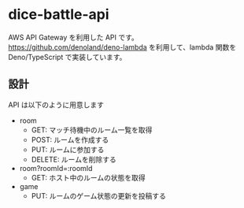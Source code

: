 # dice-battle-api

AWS API Gateway を利用した API です。  
<https://github.com/denoland/deno-lambda> を利用して、lambda 関数を Deno/TypeScript で実装しています。

## 設計

API は以下のように用意します

- room
  - GET: マッチ待機中のルーム一覧を取得
  - POST: ルームを作成する
  - PUT: ルームに参加する
  - DELETE: ルームを削除する
- room?roomId=:roomId
  - GET: ホスト中のルームの状態を取得
- game
  - PUT: ルームのゲーム状態の更新を投稿する
